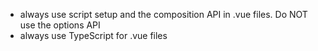 * always use script setup and the composition API in .vue files. Do NOT use the options API
* always use TypeScript for .vue files